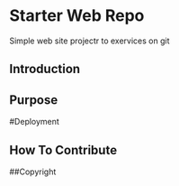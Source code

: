# Starter Web Repo

Simple web site projectr to exervices on git

## Introduction



## Purpose

#Deployment

## How To Contribute


##Copyright